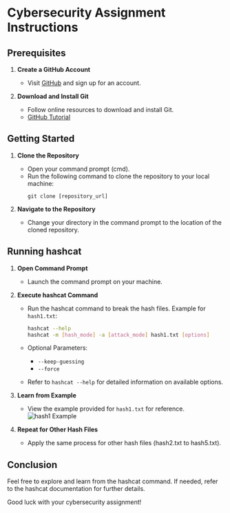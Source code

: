 # Cybersecurity Assignment Instructions

## Prerequisites

1. **Create a GitHub Account**
   - Visit [GitHub](https://github.com/) and sign up for an account.

2. **Download and Install Git**
   - Follow online resources to download and install Git.
   - [GitHub Tutorial](https://youtu.be/1ibmWyt8hfw)

## Getting Started

1. **Clone the Repository**
   - Open your command prompt (cmd).
   - Run the following command to clone the repository to your local machine:
     ```
     git clone [repository_url]
     ```

2. **Navigate to the Repository**
   - Change your directory in the command prompt to the location of the cloned repository.

## Running hashcat

1. **Open Command Prompt**
   - Launch the command prompt on your machine.

2. **Execute hashcat Command**
   - Run the hashcat command to break the hash files. Example for `hash1.txt`:
     ```bash
     hashcat --help
     hashcat -m [hash_mode] -a [attack_mode] hash1.txt [options]
     ```

   - Optional Parameters:
     - `--keep-guessing`
     - `--force`

   - Refer to `hashcat --help` for detailed information on available options.

3. **Learn from Example**
   - View the example provided for `hash1.txt` for reference.
     ![hash1 Example](https://github.com/BLTC-520/cybersecurityOct2023/assets/125104831/86490d3d-e989-48ed-bae6-611cf5cfca84)

4. **Repeat for Other Hash Files**
   - Apply the same process for other hash files (hash2.txt to hash5.txt).

## Conclusion

Feel free to explore and learn from the hashcat command. If needed, refer to the hashcat documentation for further details.

Good luck with your cybersecurity assignment!




